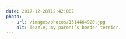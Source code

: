 ```yaml
---
date: 2017-12-28T12:42:00Z
photo:
  - url: /images/photos/1514464920.jpg
    alt: Teazle, my parent’s border terrier.
---
```

